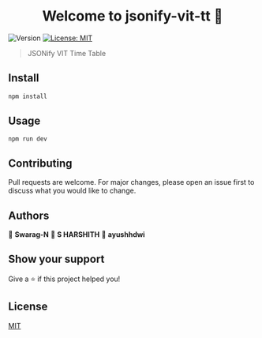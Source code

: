<h1 align="center">Welcome to jsonify-vit-tt 👋</h1>
<p>
  <img alt="Version" src="https://img.shields.io/badge/version-0.5.0-blue.svg?cacheSeconds=2592000" />
  <a href="#" target="_blank">
    <img alt="License: MIT" src="https://img.shields.io/badge/License-MIT-yellow.svg" />
  </a>
</p>

> JSONify VIT Time Table

## Install

```sh
npm install
```

## Usage

```
npm run dev
```

## Contributing
Pull requests are welcome. For major changes, please open an issue first to discuss what you would like to change.

## Authors

👤 **Swarag-N**
👤 **S HARSHITH**
👤 **ayushhdwi**



## Show your support

Give a ⭐️ if this project helped you!

## License
[MIT](https://choosealicense.com/licenses/mit/)
